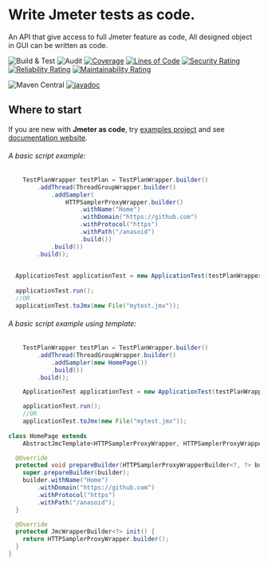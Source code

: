 # Write Jmeter tests as code.

An API that give access to full Jmeter feature as code, All designed object in GUI can be written as code.

![Build & Test](https://github.com/anasoid/jmeter-as-code/actions/workflows/main.yml/badge.svg)
![Audit](https://github.com/anasoid/jmeter-as-code/actions/workflows/audit.yml/badge.svg)
[![Coverage](https://sonarcloud.io/api/project_badges/measure?project=anasoid_jmeter-as-code&metric=coverage)](https://sonarcloud.io/dashboard?id=anasoid_jmeter-as-code)
[![Lines of Code](https://sonarcloud.io/api/project_badges/measure?project=anasoid_jmeter-as-code&metric=ncloc)](https://sonarcloud.io/dashboard?id=anasoid_jmeter-as-code)
[![Security Rating](https://sonarcloud.io/api/project_badges/measure?project=anasoid_jmeter-as-code&metric=security_rating)](https://sonarcloud.io/dashboard?id=anasoid_jmeter-as-code)
[![Reliability Rating](https://sonarcloud.io/api/project_badges/measure?project=anasoid_jmeter-as-code&metric=reliability_rating)](https://sonarcloud.io/dashboard?id=anasoid_jmeter-as-code)
[![Maintainability Rating](https://sonarcloud.io/api/project_badges/measure?project=anasoid_jmeter-as-code&metric=sqale_rating)](https://sonarcloud.io/dashboard?id=anasoid_jmeter-as-code)

![Maven Central](https://img.shields.io/maven-central/v/org.anasoid.jmc/jmc-core)
[![javadoc](https://javadoc.io/badge2/org.anasoid.jmc/jmc-core/javadoc.svg)](https://javadoc.io/doc/org.anasoid.jmc/jmc-core)

## Where to start

If you are new with **Jmeter as code**, try [examples project](https://github.com/anasoid/jmc-examples)  and see [documentation website](https://jmc.anasoid.org).

###### A basic script example:

````java
    TestPlanWrapper testPlan = TestPlanWrapper.builder()
        .addThread(ThreadGroupWrapper.builder()
            .addSampler(
                HTTPSamplerProxyWrapper.builder()
                    .withName("Home")
                    .withDomain("https://github.com")
                    .withProtocol("https")
                    .withPath("/anasoid")
                    .build())
            .build())
        .build();

            
  ApplicationTest applicationTest = new ApplicationTest(testPlanWrapper);
 
  applicationTest.run();
  //OR
  applicationTest.toJmx(new File("mytest.jmx"));
````

###### A basic script example using template:
````java
    TestPlanWrapper testPlan = TestPlanWrapper.builder()
        .addThread(ThreadGroupWrapper.builder()
            .addSampler(new HomePage())
            .build())
        .build();

    ApplicationTest applicationTest = new ApplicationTest(testPlanWrapper);

    applicationTest.run();
    //OR
    applicationTest.toJmx(new File("mytest.jmx"));
    
class HomePage extends
    AbstractJmcTemplate<HTTPSamplerProxyWrapper, HTTPSamplerProxyWrapperBuilder<?, ?>> {

  @Override
  protected void prepareBuilder(HTTPSamplerProxyWrapperBuilder<?, ?> builder) {
    super.prepareBuilder(builder);
    builder.withName("Home")
        .withDomain("https://github.com")
        .withProtocol("https")
        .withPath("/anasoid");
  }

  @Override
  protected JmcWrapperBuilder<?> init() {
    return HTTPSamplerProxyWrapper.builder();
  }
}

            

  
````
